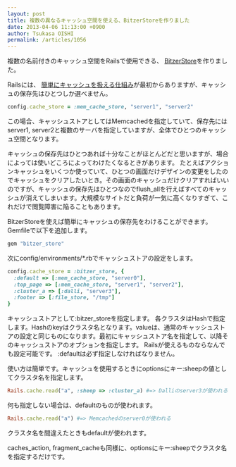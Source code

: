 ```yaml
---
layout: post
title: 複数の異なるキャッシュ空間を使える、BitzerStoreを作りました
date: 2013-04-06 11:13:00 +0900
author: Tsukasa OISHI
permalink: /articles/1056
---
```


複数の名前付きのキャッシュ空間をRailsで使用できる、 [BitzerStore](https://github.com/tsukasaoishi/bitzer_store)を作りました。

Railsには、 [簡単にキャッシュを扱える仕組み](http://guides.rubyonrails.org/caching_with_rails.html)が最初からありますが、キャッシュの保存先はひとつしか選べません。

```ruby
config.cache_store = :mem_cache_store, "server1", "server2"
```

この場合、キャッシュストアとしてはMemcachedを指定していて、保存先にはserver1, server2と複数のサーバを指定していますが、全体でひとつのキャッシュ空間となります。

キャッシュの保存先はひとつあれば十分なことがほとんどだと思いますが、場合によっては使いどころによってわけたくなるときがあります。
たとえばアクションキャッシュをいくつか使っていて、ひとつの画面だけデザインの変更をしたのでキャッシュをクリアしたいとき。その画面のキャッシュだけクリアすればいいのですが、キャッシュの保存先はひとつなのでflush\_allを行えばすべてのキャッシュが消えてしまいます。大規模なサイトだと負荷が一気に高くなりすぎて、これだけで閲覧障害に陥ることもあります。

BitzerStoreを使えば簡単にキャッシュの保存先をわけることができます。
Gemfileで以下を追加します。

```ruby
gem "bitzer_store"
```

次にconfig/environments/\*.rbでキャッシュストアの設定をします。

```ruby
config.cache_store = :bitzer_store, {
  :default => [:mem_cache_store, "server0"],
  :top_page => [:mem_cache_store, "server1", "server2"],
  :cluster_a => [:dalli, "server3"],
  :footer => [:file_store, "/tmp"]
}
```

キャッシュストアとして:bitzer\_storeを指定します。
各クラスタはHashで指定します。Hashのkeyはクラスタ名となります。valueは、通常のキャッシュストアの設定と同じものになります。最初にキャッシュストア名を指定して、以降そのキャッシュストアのオプションを指定します。
Railsが使えるものならなんでも設定可能です。
:defaultは必ず指定しなければなりません。

使い方は簡単です。キャッシュを使用するときにoptionsにキー:sheepの値としてクラスタ名を指定します。

```ruby
Rails.cache.read("a", :sheep => :cluster_a) #=> Dalliのserver3が使われる
```

何も指定しない場合は、defaultのものが使われます。

```ruby
Rails.cache.read("a") #=> Memcachedのserver0が使われる
```

クラスタ名を間違えたときもdefaultが使われます。

caches\_action, fragment\_cacheも同様に、optionsにキー:sheepでクラスタ名を指定するだけです。

